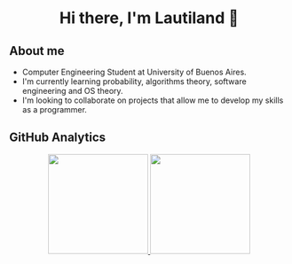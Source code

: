 <div align="center">
<h1 align="center">Hi there, I'm Lautiland 👋</h1>
</div>

## About me
  - Computer Engineering Student at University of Buenos Aires.
  - I'm currently learning probability, algorithms theory, software engineering and OS theory.
  - I'm looking to collaborate on projects that allow me to develop my skills as a programmer.

## GitHub Analytics

<p align="center">
<a href="https://github.com/lautiland">
  <img height="180em" src="https://github-readme-stats-eight-theta.vercel.app/api?username=lautiland&show_icons=true&theme=algolia&include_all_commits=true&count_private=true"/>
  <img height="180em" src="https://github-readme-stats-eight-theta.vercel.app/api/top-langs/?username=lautiland&layout=compact&langs_count=8&theme=algolia"/>
</a>
</p>
